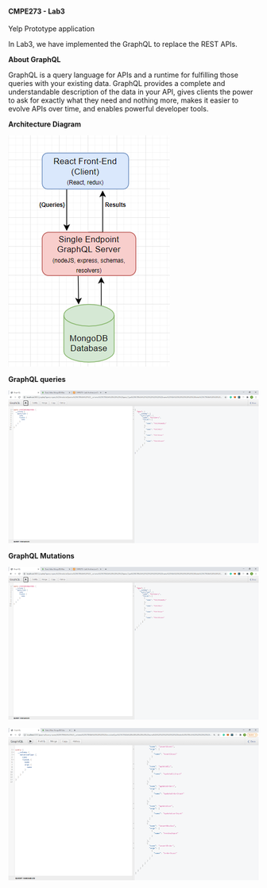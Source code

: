 #### **CMPE273 - Lab3**

Yelp Prototype application

In Lab3, we have implemented the GraphQL to replace the REST APIs. 

**About GraphQL**

GraphQL is a query language for APIs and a runtime for fulfilling those queries with your existing data. GraphQL provides a complete and understandable description of the data in your API, gives clients the power to ask for exactly what they need and nothing more, makes it easier to evolve APIs over time, and enables powerful developer tools.

**Architecture Diagram**

![](.README_images/3891bdb4.png)

**GraphQL queries**

![](.README_images/16f1ff0f.png)

**GraphQL Mutations**

![](.README_images/eab3b8df.png)

![](.README_images/99a66e0e.png)
